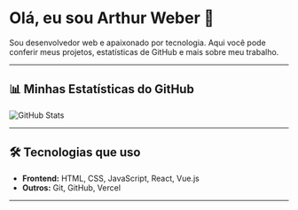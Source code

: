 # Olá, eu sou Arthur Weber 👋

Sou desenvolvedor web e apaixonado por tecnologia. Aqui você pode conferir meus projetos, estatísticas de GitHub e mais sobre meu trabalho.

---

## 📊 Minhas Estatísticas do GitHub

![GitHub Stats](https://arth-weber.vercel.app/api?username=ArthWeber&show_icons=true&theme=dracula&include_all_commits=true&count_private=true)

---

## 🛠 Tecnologias que uso

- **Frontend:** HTML, CSS, JavaScript, React, Vue.js   
- **Outros:** Git, GitHub, Vercel  

---
